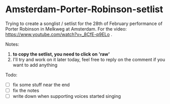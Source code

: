 # Amsterdam-Porter-Robinson-setlist
Trying to create a songlist / setlist for the 28th of February performance of Porter Robinson in Melkweg at Amsterdam. For the video: https://www.youtube.com/watch?v=_8CfE-p9ELo .

Notes:
1. **to copy the setlist, you need to click on 'raw'**
2. I'll try and work on it later today, feel free to reply on the comment if you want to add anything

Todo:
- [ ] fix some stuff near the end
- [ ] fix the notes
- [ ] write down when supporting voices started singing